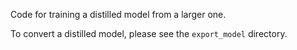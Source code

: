 Code for training a distilled model from a larger one.

To convert a distilled model, please see the `export_model` directory.
